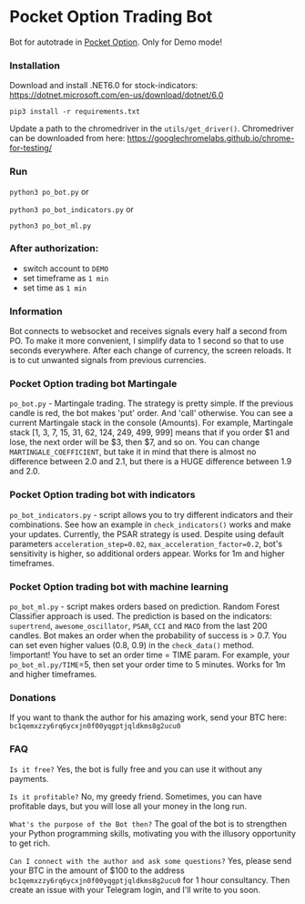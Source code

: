 # Pocket Option Trading Bot
Bot for autotrade in [Pocket Option](https://pocketoption.com/). Only for Demo mode!

### Installation
Download and install .NET6.0 for stock-indicators: https://dotnet.microsoft.com/en-us/download/dotnet/6.0

`pip3 install -r requirements.txt`

Update a path to the chromedriver in the `utils/get_driver()`.
Chromedriver can be downloaded from here: https://googlechromelabs.github.io/chrome-for-testing/

### Run
`python3 po_bot.py`
or

`python3 po_bot_indicators.py`
or

`python3 po_bot_ml.py`

### After authorization:
- switch account to `DEMO`
- set timeframe as `1 min`
- set time as `1 min`

### Information
Bot connects to websocket and receives signals every half a second from PO.
To make it more convenient, I simplify data to 1 second so that to use seconds
everywhere. After each change of currency, the screen reloads. It is to cut
unwanted signals from previous currencies.

### Pocket Option trading bot Martingale
`po_bot.py` - Martingale trading. The strategy is pretty simple. If the previous candle is red, the bot makes 'put' order. And 'call' otherwise. You can see a current Martingale stack in the console (Amounts). For example, Martingale stack [1, 3, 7, 15, 31, 62, 124, 249, 499, 999] means that if you order $1 and lose, the next order will be $3, then $7, and so on. You can change `MARTINGALE_COEFFICIENT`, but take it in mind that there is almost no difference between 2.0 and 2.1, but there is a HUGE difference between 1.9 and 2.0.

### Pocket Option trading bot with indicators
`po_bot_indicators.py` - script allows you to try different indicators and their combinations. See how an example in `check_indicators()` works and make your updates. Currently, the PSAR strategy is used. Despite using default parameters `acceleration_step=0.02`, `max_acceleration_factor=0.2`, bot's sensitivity is higher, so additional orders appear. Works for 1m and higher timeframes.

### Pocket Option trading bot with machine learning
`po_bot_ml.py` - script makes orders based on prediction. Random Forest Classifier approach is used. The prediction is based on the indicators: `supertrend`, `awesome_oscillator`, `PSAR`, `CCI` and `MACD` from the last 200 candles. Bot makes an order when the probability of success is > 0.7. You can set even higher values (0.8, 0.9) in the `check_data()` method. !important! You have to set an order time = TIME param. For example, your `po_bot_ml.py/TIME`=5, then set your order time to 5 minutes. Works for 1m and higher timeframes.

### Donations
If you want to thank the author for his amazing work, send your BTC here: `bc1qemxzzy6rq6ycxjn0f00yqgptjqldkms8g2ucu0`

### FAQ
`Is it free?`
Yes, the bot is fully free and you can use it without any payments.

`Is it profitable?`
No, my greedy friend. Sometimes, you can have profitable days, but you will lose all your money in the long run.

`What's the purpose of the Bot then?`
The goal of the bot is to strengthen your Python programming skills, motivating you with the illusory opportunity to get rich.

`Can I connect with the author and ask some questions?`
Yes, please send your BTC in the amount of $100 to the address `bc1qemxzzy6rq6ycxjn0f00yqgptjqldkms8g2ucu0` for 1 hour consultancy. Then create an issue with your Telegram login, and I'll write to you soon.